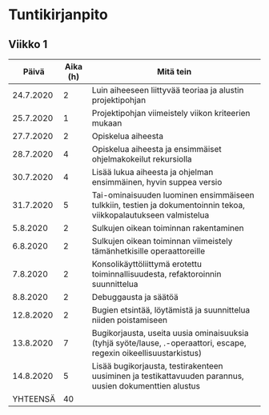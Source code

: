 # Tuntikirjanpito

## Viikko 1

Päivä      | Aika (h)| Mitä tein |
-----------|---------|--------|
24.7.2020  | 2       | Luin aiheeseen liittyvää teoriaa ja alustin projektipohjan  |
25.7.2020  | 1       | Projektipohjan viimeistely viikon kriteerien mukaan  |
27.7.2020  | 2       | Opiskelua aiheesta |
28.7.2020  | 4       | Opiskelua aiheesta ja ensimmäiset ohjelmakokeilut rekursiolla |
30.7.2020  | 4       | Lisää lukua aiheesta ja ohjelman ensimmäinen, hyvin suppea versio |
31.7.2020  | 5       | Tai-ominaisuuden luominen ensimmäiseen tulkkiin, testien ja dokumentoinnin tekoa, viikkopalautukseen valmistelua |
5.8.2020   | 2       | Sulkujen oikean toiminnan rakentaminen |
6.8.2020   | 2       | Sulkujen oikean toiminnan viimeistely tämänhetkisille operaattoreille |
7.8.2020   | 2       | Konsolikäyttöliittymä erotettu toiminnallisuudesta, refaktoroinnin suunnittelua |
8.8.2020   | 2       | Debuggausta ja säätöä |
12.8.2020  | 2       | Bugien etsintää, löytämistä ja suunnittelua niiden poistamiseen |
13.8.2020  | 7       | Bugikorjausta, useita uusia ominaisuuksia (tyhjä syöte/lause, .-operaattori, escape, regexin oikeellisuustarkistus) |
14.8.2020  | 5       | Lisää bugikorjausta, testirakenteen uusiminen ja testikattavuuden parannus, uusien dokumenttien alustus |
YHTEENSÄ   | 40       | |
